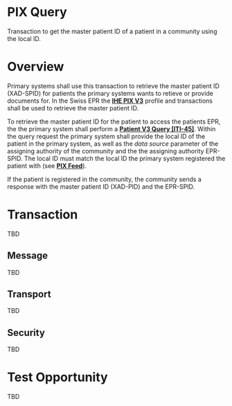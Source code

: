 # PIX Query 
Transaction to get the master patient ID of a patient in a community using the local ID. 

# Overview

Primary systems shall use this transaction to retrieve the master patient ID (XAD-SPID) for patients the primary systems wants to retieve or provide documents for. In the Swiss EPR the **[IHE PIX V3](https://profiles.ihe.net/ITI/TF/Volume1/ch-23.html)** profile and transactions shall be used to retrieve the master patient ID.  

To retrieve the master patient ID for the patient to access the patients EPR, the the primary system shall perform a **[Patient V3 Query \[ITI-45\]](https://profiles.ihe.net/ITI/TF/Volume2/ITI-45.html)**. Within the query request the primary system shall provide the local ID of the patient in the primary system, as well as the *data source* parameter of the assigning authority of the community and the the assigning authority EPR-SPID. The local ID must match the local ID the primary system registered the patient with (see **[PIX Feed](../main/PIXFeed.md)**).  

If the patient is registered in the community, the community sends a response with the master patient ID (XAD-PID) and the EPR-SPID.

# Transaction 

TBD

## Message 

TBD

## Transport 

TBD 

## Security   

TBD

# Test Opportunity

TBD